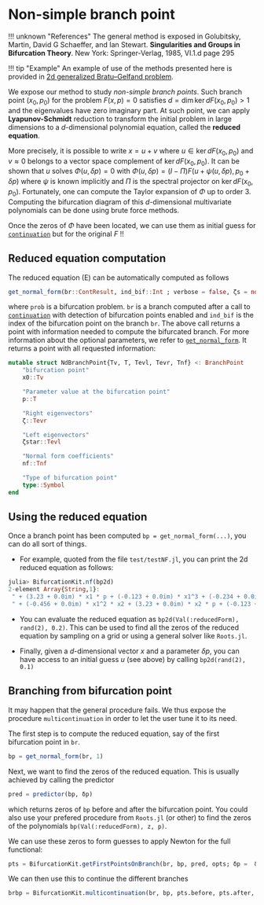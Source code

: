 # Non-simple branch point

!!! unknown "References"
    The general method is exposed in Golubitsky, Martin, David G Schaeffer, and Ian Stewart. **Singularities and Groups in Bifurcation Theory**. New York: Springer-Verlag, 1985, VI.1.d page 295
    
!!! tip "Example"
    An example of use of the methods presented here is provided in [2d generalized Bratu–Gelfand problem](@ref).    

We expose our method to study *non-simple branch points*. Such branch point $(x_0,p_0)$ for the problem $F(x,p)=0$ satisfies $d=\dim \ker dF(x_0,p_0) > 1$ and the eigenvalues have zero imaginary part. At such point, we can apply **Lyapunov-Schmidt** reduction to transform the initial problem in large dimensions to a $d$-dimensional polynomial equation, called the **reduced equation**.

More precisely, it is possible to write $x = u + v$ where $u\in \ker dF(x_0,p_0)$ and $v\approx 0$ belongs to a vector space complement of $\ker dF(x_0,p_0)$. It can be shown that $u$ solves $\Phi(u,\delta p)=0$ with $\Phi(u,\delta p) = (I-\Pi)F(u+\psi(u,\delta p),p_0+\delta p)$ where $\psi$ is known implicitly and $\Pi$ is the spectral projector on $\ker dF(x_0,p_0)$. Fortunately, one can compute the Taylor expansion of $\Phi$ up to order 3. Computing the bifurcation diagram of this $d$-dimensional multivariate polynomials can be done using brute force methods.

Once the zeros of $\Phi$ have been located, we can use them as initial guess for [`continuation`](@ref) but for the original $F$ !!


## Reduced equation computation

The reduced equation (E) can be automatically computed as follows

```julia
get_normal_form(br::ContResult, ind_bif::Int ; verbose = false, ζs = nothing, lens = getlens(br))
```

where `prob` is a bifurcation problem. `br` is a branch computed after a call to [`continuation`](@ref) with detection of bifurcation points enabled and `ind_bif` is the index of the bifurcation point on the branch `br`. The above call returns a point with information needed to compute the bifurcated branch. For more information about the optional parameters, we refer to [`get_normal_form`](@ref). It returns a point with all requested information:

```julia
mutable struct NdBranchPoint{Tv, T, Tevl, Tevr, Tnf} <: BranchPoint
	"bifurcation point"
	x0::Tv

	"Parameter value at the bifurcation point"
	p::T

	"Right eigenvectors"
	ζ::Tevr

	"Left eigenvectors"
	ζstar::Tevl

	"Normal form coefficients"
	nf::Tnf

	"Type of bifurcation point"
	type::Symbol
end
```

## Using the reduced equation
Once a branch point has been computed `bp = get_normal_form(...)`, you can do all sort of things. 

- For example, quoted from the file `test/testNF.jl`, you can print the 2d reduced equation as follows:

```julia
julia> BifurcationKit.nf(bp2d)
2-element Array{String,1}:
 " + (3.23 + 0.0im) * x1 * p + (-0.123 + 0.0im) * x1^3 + (-0.234 + 0.0im) * x1 * x2^2"
 " + (-0.456 + 0.0im) * x1^2 * x2 + (3.23 + 0.0im) * x2 * p + (-0.123 + 0.0im) * x2^3"
``` 

- You can evaluate the reduced equation as `bp2d(Val(:reducedForm), rand(2), 0.2)`. This can be used to find all the zeros of the reduced equation by sampling on a grid or using a general solver like  `Roots.jl`. 

- Finally, given a $d$-dimensional vector $x$ and a parameter $\delta p$, you can have access to an initial guess $u$ (see above) by calling `bp2d(rand(2), 0.1)`

## Branching from bifurcation point

It may happen that the general procedure fails. We thus expose the procedure `multicontinuation` in order to let the user tune it to its need.

The first step is to compute the reduced equation, say of the first bifurcation point in `br`.

```julia
bp = get_normal_form(br, 1)
```

Next, we want to find the zeros of the reduced equation. This is usually achieved by calling the predictor

```julia
pred = predictor(bp, δp)
```

which returns zeros of `bp` before and after the bifurcation point. You could also use your prefered procedure from `Roots.jl` (or other) to find the zeros of the polynomials `bp(Val(:reducedForm), z, p)`.

We can use these zeros to form guesses to apply Newton for the full functional:

```julia
pts = BifurcationKit.getFirstPointsOnBranch(br, bp, pred, opts; δp =  δp)
```

We can then use this to continue the different branches

```julia
brbp = BifurcationKit.multicontinuation(br, bp, pts.before, pts.after, opts)
```